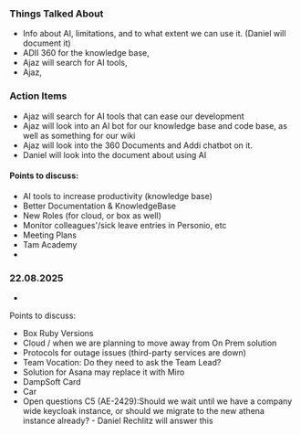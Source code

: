 

### Things Talked About
  - Info about AI, limitations, and to what extent we can use it. (Daniel will document it)
  - ADII 360 for the knowledge base,
  - Ajaz will search for AI tools, 
  - Ajaz,

### Action Items
  - Ajaz will search for AI tools that can ease our development
  - Ajaz will look into an AI bot for our knowledge base and code base, as well as something for our wiki
  - Ajaz will look into the 360 Documents and Addi chatbot on it.
  - Daniel will look into the document about using AI 


#### Points to discuss:
- AI tools to increase productivity (knowledge base)
- Better Documentation & KnowledgeBase 
- New Roles (for cloud, or box as well)
- Monitor colleagues'/sick leave entries in Personio, etc
- Meeting Plans
- Tam Academy
- 


### 22.08.2025
  - 
Points to discuss:
- Box Ruby Versions
- Cloud / when we are planning to move away from On Prem solution
- Protocols for outage issues (third-party services are down)
- Team Vocation: Do they need to ask the Team Lead?
- Solution for Asana may replace it with Miro
- DampSoft Card
- Car
- Open questions C5 (AE-2429):Should we wait until we have a company wide keycloak instance, or should we migrate to the new athena instance already? - Daniel Rechlitz will answer this










